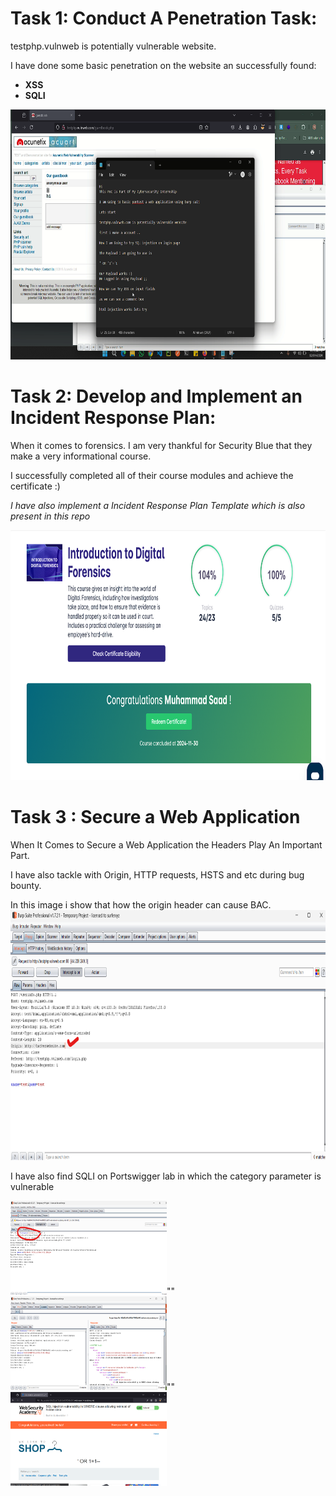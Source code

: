 # **Task 1: Conduct A Penetration Task:**
testphp.vulnweb is potentially vulnerable website.

I have done some basic penetration on the website an successfully found:
- **XSS**
- **SQLI**

<span>
<img src="Assets/1.png" alt="Alt Text" width="800" height="400">
</span>

# **Task 2: Develop and Implement an Incident Response Plan:**
When it comes to forensics. I am very thankful for Security Blue that they make a very informational course.

I successfully completed all of their course modules and achieve the certificate :)

*I have also implement a Incident Response Plan Template which is also present in this repo*

<span>
<img src="Assets/proof.png" alt="Alt Text" width="800" height="400">
</span>

# **Task 3 : Secure a Web Application**
When It Comes to Secure a Web Application the Headers Play An Important Part.

I have also tackle with Origin, HTTP requests, HSTS and etc during bug bounty.

In this image i show that how the origin header can cause BAC.
<span>
<img src="Assets/part (3).png" alt="Alt Text" width="800" height="400">
</span>

I have also find SQLI on Portswigger lab in which the category parameter is vulnerable

<span>
<img src="Assets/part (5).png" alt="Alt Text" width="250" height="150">""
<img src="Assets/part (1).png" alt="Alt Text" width="250" height="150">""
<img src="Assets/part (2).png" alt="Alt Text" width="250" height="150">
</span>
